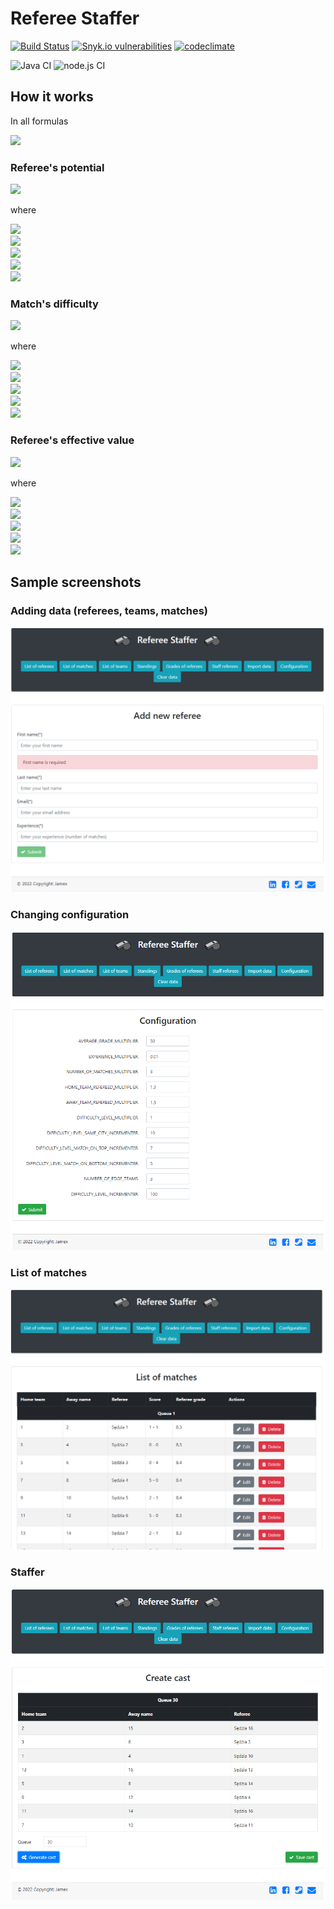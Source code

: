 # Referee Staffer

[![Build Status](https://travis-ci.com/UnLow1/Referee-Staffer.svg?branch=master)](https://travis-ci.com/UnLow1/Referee-Staffer)
[![Snyk.io vulnerabilities](https://snyk.io/test/github/UnLow1/Referee-Staffer/badge.svg)](https://app.snyk.io/org/unlow1/projects)
[![codeclimate](https://codeclimate.com/github/UnLow1/Referee-Staffer/badges/gpa.svg)](https://codeclimate.com/github/UnLow1/Referee-Staffer)

![Java CI](https://github.com/UnLow1/Referee-Staffer/workflows/Java%20CI%20with%20Maven/badge.svg)
![node.js CI](https://github.com/UnLow1/Referee-Staffer/workflows/Node.js%20CI/badge.svg)

## How it works

In all formulas

<img src="https://latex.codecogs.com/svg.latex?\alpha, \beta, \gamma, \delta, \epsilon - constants" />

### Referee's potential

<img src="https://latex.codecogs.com/svg.latex?P_{i}^{q} = \alpha \frac{\sum_{j=1}^{n_{i}} G_{i}^{j}}{n_{i}} + \beta E_{i}^{q-1}" /> 

where

<img src="https://latex.codecogs.com/svg.latex?0 <= {n_i} < q" /><br>
<img src="https://latex.codecogs.com/svg.latex?P_{i}^{q}\text{ - potential of referee $i$ in queue $q$}" /><br>
<img src="https://latex.codecogs.com/svg.latex?n_{i}\text{ - number of grades from observers received by referee $i$}" /><br>
<img src="https://latex.codecogs.com/svg.latex?G_{i}^{j}\text{ - grade $j$ of referee $i$}" /><br>
<img src="https://latex.codecogs.com/svg.latex?E_{i}^{q-1}\text{ - number of all matches refereed by referee $i$ until queue $q-1$}" />

### Match's difficulty

[//]: # (TODO is alpha needed?)
<img src="https://latex.codecogs.com/svg.latex?D_{i}^{q} = \alpha (\beta - |P_{i}^{q-1}|) + \gamma C_{i} + \delta T_{i}^{q-1} + \epsilon L_{i}^{q-1}" />

where

<img src="https://latex.codecogs.com/svg.latex?D_{i}^{q}\text{ - difficulty of match $i$ in queue $q$}" /><br>
<img src="https://latex.codecogs.com/svg.latex?P_{i}^{q-1}\text{ - points difference between teams in match $i$ after queue $q-1$}" /><br>
<img src="https://latex.codecogs.com/svg.image?C_i = \left\{\begin{matrix}1 & \text{teams in match $i$ are from the same city} \\0 & \text{in other case} \end{matrix}\right." /><br>
<img src="https://latex.codecogs.com/svg.image?T_{i}^{q-1} = \left\{\begin{matrix}1 & \text{teams in match $i$ are in the top 3 in standings after queue $q-1$} \\0 & \text{in other case} \end{matrix}\right." /><br>
<img src="https://latex.codecogs.com/svg.image?L_{i}^{q-1} = \left\{\begin{matrix}1 & \text{teams in match $i$ are in the last 3 in standings after queue $q-1$} \\0 & \text{in other case} \end{matrix}\right." />

### Referee's effective value

[//]: # (TODO maybe sum H and G and get rid off one constant)
<img src="https://latex.codecogs.com/svg.image?E_{i}^{q} = P_{i}^{q} - \alpha C_{i}^{q-1} - \beta H_{i}^{q-1} - \gamma G_{i}^{q-1}" />

where

<img src="https://latex.codecogs.com/svg.image?E_{i}^{q}\text{ - effective value of referee $i$ in queue $q$}" /><br>
<img src="https://latex.codecogs.com/svg.image?P_{i}^{q}\text{ - potential of referee $i$ in queue $q$}" /><br>
<img src="https://latex.codecogs.com/svg.image?C_{i}^{q-1}\text{ - number of matches refereed by referee $i$ until queue $q-1$}" /><br>
<img src="https://latex.codecogs.com/svg.image?H_{i}^{q-1}\text{ - number of home team matches to be refereed by referee $i$ until queue $q-1$}" /><br>
<img src="https://latex.codecogs.com/svg.image?G_{i}^{q-1}\text{ - number of guest team matches to be refereed by referee $i$ until queue $q-1$}" />

## Sample screenshots

### Adding data (referees, teams, matches)

![](data/screenshots/addReferee.png)

### Changing configuration

![](data/screenshots/configuration.png)

### List of matches

![](data/screenshots/listOfMatches.png)

### Staffer

![](data/screenshots/staffer.png)